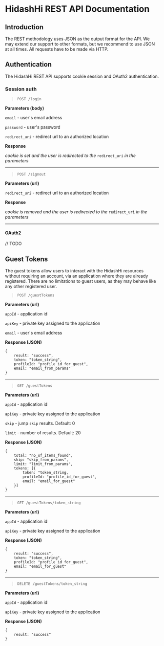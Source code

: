 # HidashHi REST API Documentation #

## Introduction ##

The REST methodology uses JSON as the output format for the API. We may extend our support to other formats, but we recommend to use JSON at all times. All requests have to be made via HTTP.

## Authentication ##

The HidashHi REST API supports cookie session and OAuth2 authentication.

### Session auth ####

> `POST /login`

**Parameters (body)**

`email` - user's email address

`password` - user's password

`redirect_uri` - redirect url to an authorized location

**Response**

*cookie is set and the user is redirected to the* `redirect_uri` *in the parameters*

----------

> `POST /signout`

**Parameters (url)**

`redirect_uri` - redirect url to an authorized location

**Response**

*cookie is removed and the user is redirected to the* `redirect_uri` *in the parameters*

----------

#### OAuth2 ####

// TODO

## Guest Tokens ##
The guest tokens allow users to interact with the HidashHi resources without requiring an account, via an application where they are already registered. There are no limitations to guest users, as they may behave like any other registered user.

> `POST /guestTokens`

**Parameters (url)**

`appId` - application id

`apiKey` - private key assigned to the application

`email` - user's email address

**Response (JSON)**

    {
        result: "success",
        token: "token_string",
        profileId: "profile_id_for_guest",
        email: "email_from_params"
    }

----------

> `GET /guestTokens`

**Parameters (url)**

`appId` - application id

`apiKey` - private key assigned to the application

`skip` - jump `skip` results. Default: 0

`limit` - number of results. Default: 20

**Response (JSON)**

    {
        total: "no_of_items_found",
        skip: "skip_from_params",
        limit: "limit_from_params",
        tokens: [{
            token: "token_string,
            profileId: "profile_id_for_guest",
            email: "email_for_guest"
        }]
    }

----------

> `GET /guestTokens/token_string`

**Parameters (url)**

`appId` - application id

`apiKey` - private key assigned to the application

**Response (JSON)**

    {
        result: "success",
        token: "token_string",
        profileId: "profile_id_for_guest",
        email: "email_for_guest"
    }

----------

> `DELETE /guestTokens/token_string`

**Parameters (url)**

`appId` - application id

`apiKey` - private key assigned to the application

**Response (JSON)**

    {
        result: "success"
    }

